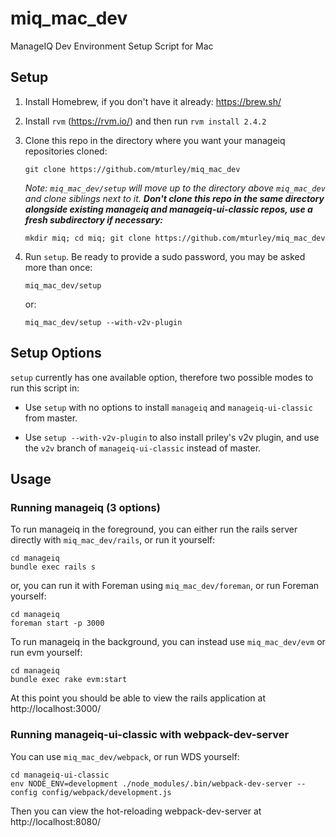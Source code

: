 # miq_mac_dev

ManageIQ Dev Environment Setup Script for Mac

## Setup

1. Install Homebrew, if you don't have it already: https://brew.sh/

2. Install `rvm` (https://rvm.io/) and then run `rvm install 2.4.2`

3. Clone this repo in the directory where you want your manageiq repositories cloned:

   ```
   git clone https://github.com/mturley/miq_mac_dev
   ```

   *Note: `miq_mac_dev/setup` will move up to the directory above `miq_mac_dev` and clone siblings next to it. **Don't clone this repo in the same directory alongside existing manageiq and manageiq-ui-classic repos, use a fresh subdirectory if necessary:***

   ```
   mkdir miq; cd miq; git clone https://github.com/mturley/miq_mac_dev
   ```

4. Run `setup`. Be ready to provide a sudo password, you may be asked more than once:
   ```
   miq_mac_dev/setup
   ```
   or:
   ```
   miq_mac_dev/setup --with-v2v-plugin
   ```

## Setup Options

`setup` currently has one available option, therefore two possible modes to run this script in:

* Use `setup` with no options to install `manageiq` and `manageiq-ui-classic` from master.

* Use `setup --with-v2v-plugin` to also install priley's v2v plugin, and use the `v2v` branch of `manageiq-ui-classic` instead of master.

## Usage

### Running manageiq (3 options)

To run manageiq in the foreground, you can either run the rails server directly with `miq_mac_dev/rails`, or run it yourself:

```
cd manageiq
bundle exec rails s
```

or, you can run it with Foreman using `miq_mac_dev/foreman`, or run Foreman yourself:

```
cd manageiq
foreman start -p 3000
```

To run manageiq in the background, you can instead use `miq_mac_dev/evm` or run evm yourself:

```
cd manageiq
bundle exec rake evm:start
```

At this point you should be able to view the rails application at http://localhost:3000/

### Running manageiq-ui-classic with webpack-dev-server

You can use `miq_mac_dev/webpack`, or run WDS yourself:

```
cd manageiq-ui-classic
env NODE_ENV=development ./node_modules/.bin/webpack-dev-server --config config/webpack/development.js
```

Then you can view the hot-reloading webpack-dev-server at http://localhost:8080/